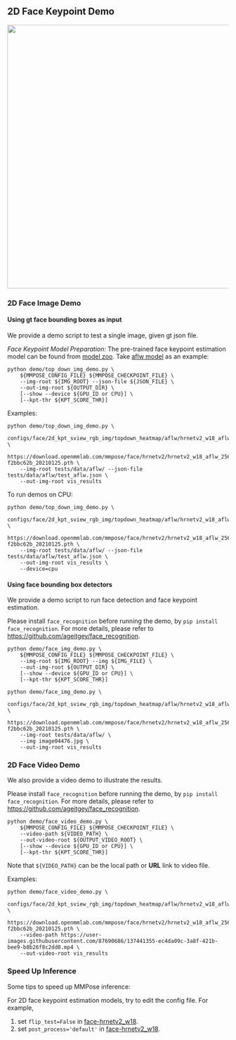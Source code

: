 ## 2D Face Keypoint Demo

<img src="https://user-images.githubusercontent.com/11788150/109144943-ccd44900-779c-11eb-9e9d-8682e7629654.gif" width="600px" alt><br>

### 2D Face Image Demo

#### Using gt face bounding boxes as input

We provide a demo script to test a single image, given gt json file.

*Face Keypoint Model Preparation:*
The pre-trained face keypoint estimation model can be found from [model zoo](https://mmpose.readthedocs.io/en/latest/topics/face.html).
Take [aflw model](https://download.openmmlab.com/mmpose/face/hrnetv2/hrnetv2_w18_aflw_256x256-f2bbc62b_20210125.pth) as an example:

```shell
python demo/top_down_img_demo.py \
    ${MMPOSE_CONFIG_FILE} ${MMPOSE_CHECKPOINT_FILE} \
    --img-root ${IMG_ROOT} --json-file ${JSON_FILE} \
    --out-img-root ${OUTPUT_DIR} \
    [--show --device ${GPU_ID or CPU}] \
    [--kpt-thr ${KPT_SCORE_THR}]
```

Examples:

```shell
python demo/top_down_img_demo.py \
    configs/face/2d_kpt_sview_rgb_img/topdown_heatmap/aflw/hrnetv2_w18_aflw_256x256.py \
    https://download.openmmlab.com/mmpose/face/hrnetv2/hrnetv2_w18_aflw_256x256-f2bbc62b_20210125.pth \
    --img-root tests/data/aflw/ --json-file tests/data/aflw/test_aflw.json \
    --out-img-root vis_results
```

To run demos on CPU:

```shell
python demo/top_down_img_demo.py \
    configs/face/2d_kpt_sview_rgb_img/topdown_heatmap/aflw/hrnetv2_w18_aflw_256x256.py \
    https://download.openmmlab.com/mmpose/face/hrnetv2/hrnetv2_w18_aflw_256x256-f2bbc62b_20210125.pth \
    --img-root tests/data/aflw/ --json-file tests/data/aflw/test_aflw.json \
    --out-img-root vis_results \
    --device=cpu
```

#### Using face bounding box detectors

We provide a demo script to run face detection and face keypoint estimation.

Please install `face_recognition` before running the demo, by `pip install face_recognition`.
For more details, please refer to https://github.com/ageitgey/face_recognition.

```shell
python demo/face_img_demo.py \
    ${MMPOSE_CONFIG_FILE} ${MMPOSE_CHECKPOINT_FILE} \
    --img-root ${IMG_ROOT} --img ${IMG_FILE} \
    --out-img-root ${OUTPUT_DIR} \
    [--show --device ${GPU_ID or CPU}] \
    [--kpt-thr ${KPT_SCORE_THR}]
```

```shell
python demo/face_img_demo.py \
    configs/face/2d_kpt_sview_rgb_img/topdown_heatmap/aflw/hrnetv2_w18_aflw_256x256.py \
    https://download.openmmlab.com/mmpose/face/hrnetv2/hrnetv2_w18_aflw_256x256-f2bbc62b_20210125.pth \
    --img-root tests/data/aflw/ \
    --img image04476.jpg \
    --out-img-root vis_results
```

### 2D Face Video Demo

We also provide a video demo to illustrate the results.

Please install `face_recognition` before running the demo, by `pip install face_recognition`.
For more details, please refer to https://github.com/ageitgey/face_recognition.

```shell
python demo/face_video_demo.py \
    ${MMPOSE_CONFIG_FILE} ${MMPOSE_CHECKPOINT_FILE} \
    --video-path ${VIDEO_PATH} \
    --out-video-root ${OUTPUT_VIDEO_ROOT} \
    [--show --device ${GPU_ID or CPU}] \
    [--kpt-thr ${KPT_SCORE_THR}]
```

Note that `${VIDEO_PATH}` can be the local path or **URL** link to video file.

Examples:

```shell
python demo/face_video_demo.py \
    configs/face/2d_kpt_sview_rgb_img/topdown_heatmap/aflw/hrnetv2_w18_aflw_256x256.py \
    https://download.openmmlab.com/mmpose/face/hrnetv2/hrnetv2_w18_aflw_256x256-f2bbc62b_20210125.pth \
    --video-path https://user-images.githubusercontent.com/87690686/137441355-ec4da09c-3a8f-421b-bee9-b8b26f8c2dd0.mp4 \
    --out-video-root vis_results
```

### Speed Up Inference

Some tips to speed up MMPose inference:

For 2D face keypoint estimation models, try to edit the config file. For example,

1. set `flip_test=False` in [face-hrnetv2_w18](https://github.com/open-mmlab/mmpose/tree/e1ec589884235bee875c89102170439a991f8450/configs/face/hrnetv2/aflw/hrnetv2_w18_aflw_256x256.py#L83).
2. set `post_process='default'` in [face-hrnetv2_w18](https://github.com/open-mmlab/mmpose/tree/e1ec589884235bee875c89102170439a991f8450/configs/face/hrnetv2/aflw/hrnetv2_w18_aflw_256x256.py#L84).
